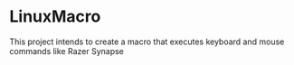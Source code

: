 # LinuxMacro
This project intends to create a macro that executes keyboard and mouse commands like Razer Synapse
